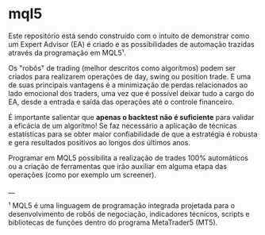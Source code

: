 # mql5
Este repositório está sendo construído com o intuito de demonstrar como um Expert Advisor (EA) é criado e as possibilidades de automação trazidas através da programação em MQL5¹.

Os "robôs" de trading (melhor descritos como algorítmos) podem ser criados para realizarem operações de day, swing ou position trade.
E uma de suas principais vantagens é a minimização de perdas relacionados ao lado emocional dos traders, uma vez que é possível deixar tudo a cargo do EA, desde a entrada e saída das operações até o controle financeiro.

É importante salientar que **apenas o backtest não é suficiente** para validar a eficácia de um algorítmo!
Se faz necessário a aplicação de técnicas estatísticas para se obter maior confiabilidade de que a estratégia é robusta e gera resultados positivos ao longos dos últimos anos.

Programar em MQL5 possibilita a realização de trades 100% automáticos ou a criação de ferramentas que irão auxiliar em alguma etapa das operações (como por exemplo um screener).


__

¹ MQL5 é uma linguagem de programação integrada projetada para o desenvolvimento de robôs de negociação, indicadores técnicos, scripts e bibliotecas de funções dentro do programa MetaTrader5 (MT5).
